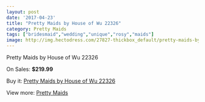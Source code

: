 ```yaml
---
layout: post
date: '2017-04-23'
title: "Pretty Maids by House of Wu 22326"
category: Pretty Maids
tags: ["bridesmaid","wedding","unique","rosy","maids"]
image: http://img.hectodress.com/27827-thickbox_default/pretty-maids-by-house-of-wu-22326.jpg
---
```

Pretty Maids by House of Wu 22326

On Sales: **$219.99**
<a href="https://www.hectodress.com/pretty-maids/12968-pretty-maids-by-house-of-wu-22326.html"><amp-img layout="responsive" width="600" height="600" src="//img.hectodress.com/27827-thickbox_default/pretty-maids-by-house-of-wu-22326.jpg" alt="Pretty Maids by House of Wu 22326 0" /></a>
<a href="https://www.hectodress.com/pretty-maids/12968-pretty-maids-by-house-of-wu-22326.html"><amp-img layout="responsive" width="600" height="600" src="//img.hectodress.com/27828-thickbox_default/pretty-maids-by-house-of-wu-22326.jpg" alt="Pretty Maids by House of Wu 22326 1" /></a>

Buy it: [Pretty Maids by House of Wu 22326](https://www.hectodress.com/pretty-maids/12968-pretty-maids-by-house-of-wu-22326.html "Pretty Maids by House of Wu 22326")

View more: [Pretty Maids](https://www.hectodress.com/200-pretty-maids "Pretty Maids")